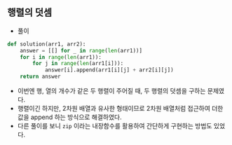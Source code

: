 ## 행렬의 덧셈    
- 풀이   

```python   
def solution(arr1, arr2):
    answer = [[] for _ in range(len(arr1))]
    for i in range(len(arr1)):
        for j in range(len(arr1[i])):
            answer[i].append(arr1[i][j] + arr2[i][j])
    return answer
```    

- 이번엔 행, 열의 개수가 같은 두 행렬이 주어질 때, 두 행렬의 덧셈을 구하는 문제였다.    
- 행렬이긴 하지만, 2차원 배열과 유사한 형태이므로 2차원 배열처럼 접근하여 더한 값을 append 하는 방식으로 해결하였다.    
- 다른 풀이를 보니 `zip` 이라는 내장함수를 활용하여 간단하게 구현하는 방법도 있었다.    

